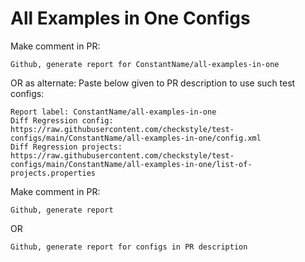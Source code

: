 # All Examples in One Configs
Make comment in PR:
```
Github, generate report for ConstantName/all-examples-in-one
```
OR as alternate:
Paste below given to PR description to use such test configs:
```
Report label: ConstantName/all-examples-in-one
Diff Regression config: https://raw.githubusercontent.com/checkstyle/test-configs/main/ConstantName/all-examples-in-one/config.xml
Diff Regression projects: https://raw.githubusercontent.com/checkstyle/test-configs/main/ConstantName/all-examples-in-one/list-of-projects.properties
```
Make comment in PR:
```
Github, generate report
```
OR
```
Github, generate report for configs in PR description
```
